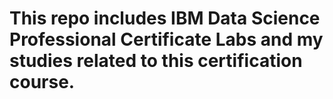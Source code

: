 # This repo includes IBM Data Science Professional Certificate Labs and my studies related to this certification course.

